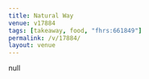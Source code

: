 ```yaml
---
title: Natural Way
venue: v17884
tags: [takeaway, food, "fhrs:661849"]
permalink: /v/17884/
layout: venue
---
```

null